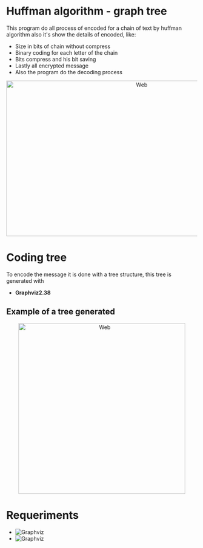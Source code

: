 # Huffman algorithm - graph tree

This program do all process of encoded for a chain of text by huffman algorithm also it's show the details of encoded, like:

- Size in bits of chain without compress
- Binary coding for each letter of the chain
- Bits compress and his bit saving
- Lastly all encrypted message
- Also the program do the decoding process

<div align="center">
	<a href="https://sebsalazar.github.io/cansatUD-client/">
		<img src="https://i.imgur.com/K9C3spT.png" alt="Web" height="409" width="699">
	</a>
</div>

# Coding tree

To encode the message it is done with a tree structure, this tree is generated with 

* **Graphviz2.38**

## Example of a tree generated
<div align="center">
	<a href="https://sebsalazar.github.io/cansatUD-client/">
		<img src="https://i.imgur.com/7GrOvnB.png" alt="Web" height="449" width="440">
	</a>
</div>

# Requeriments

* <img alt="Graphviz" src="https://img.shields.io/badge/Graphviz 2.38+%20-%80B3FF.svg?&style=for-the-badge&logo=Graphviz&logoColor=white"/>

* <img alt="Graphviz" src="https://img.shields.io/badge/jdk8+%20-%23FF2D20.svg?&style=for-the-badge&logo=Java&logoColor=white"/>
